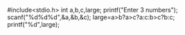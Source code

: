 #include<stdio.h>
int a,b,c,large;
printf("Enter 3 numbers");
scanf("%d%d%d",&a,&b,&c);
large=a>b?a>c?a:c:b>c?b:c;
printf("%d",large);
